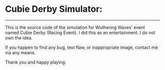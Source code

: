 # Cubie Derby Simulator:
___
   
   This is the source code of the simulation for Wuthering Waves' event named Cubie Derby (Racing Event). I did this as an entertainment. I do not own the idea.
   
   If you happen to find any bug, text flaw, or inappropriate image, contact me via any means.
   
   Thank you and happy playing.


